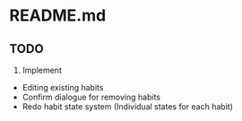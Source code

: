 # README.md

## TODO
1) Implement
- Editing existing habits
- Confirm dialogue for removing habits
- Redo habit state system (Individual states for each habit)